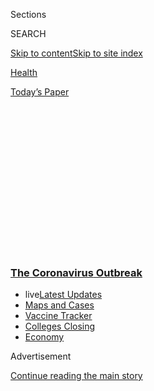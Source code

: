 <div id="app">

<div>

<div>

<div>

<div class="NYTAppHideMasthead css-1q2w90k e1suatyy0">

<div class="section css-ui9rw0 e1suatyy2">

<div class="css-eph4ug er09x8g0">

<div class="css-6n7j50">

</div>

<span class="css-1dv1kvn">Sections</span>

<div class="css-10488qs">

<span class="css-1dv1kvn">SEARCH</span>

</div>

[Skip to content](#site-content)[Skip to site
index](#site-index)

</div>

<div id="masthead-section-label" class="css-1wr3we4 eaxe0e00">

[Health](https://www.nytimes3xbfgragh.onion/section/health)

</div>

<div class="css-10698na e1huz5gh0">

</div>

</div>

<div id="masthead-bar-one" class="section hasLinks css-15hmgas e1csuq9d3">

<div class="css-uqyvli e1csuq9d0">

</div>

<div class="css-1uqjmks e1csuq9d1">

</div>

<div class="css-9e9ivx">

[](https://myaccount.nytimes3xbfgragh.onion/auth/login?response_type=cookie&client_id=vi)

</div>

<div class="css-1bvtpon e1csuq9d2">

[Today’s
Paper](https://www.nytimes3xbfgragh.onion/section/todayspaper)

</div>

</div>

</div>

</div>

<div data-aria-hidden="false">

<div id="site-content" data-role="main">

<div>

<div class="css-1aor85t" style="opacity:0.000000001;z-index:-1;visibility:hidden">

<div class="css-1hqnpie">

<div class="css-epjblv">

<span class="css-17xtcya">[Health](/section/health)</span><span class="css-x15j1o">|</span><span class="css-fwqvlz">After
6 Months, Important Mysteries About Coronavirus
Endure</span>

</div>

<div class="css-k008qs">

<div class="css-1iwv8en">

<span class="css-18z7m18"></span>

<div>

</div>

</div>

<span class="css-1n6z4y">https://nyti.ms/2MhiXwP</span>

<div class="css-1705lsu">

<div class="css-4xjgmj">

<div class="css-4skfbu" data-role="toolbar" data-aria-label="Social Media Share buttons, Save button, and Comments Panel with current comment count" data-testid="share-tools">

  - 
  - 
  - 
  - 
    
    <div class="css-6n7j50">
    
    </div>

  - 
  - 

</div>

</div>

</div>

</div>

</div>

</div>

<div class="css-13pd83m">

<div class="css-l9svim">

### [<span class="css-pa1jbp"><span class="css-1rxm0ex">The Coronavirus</span><span class="css-1rxm0ex"> Outbreak</span></span>](https://www.nytimes3xbfgragh.onion/news-event/coronavirus?name=styln-coronavirus-national&region=TOP_BANNER&variant=undefined&block=storyline_menu_recirc&action=click&pgtype=Article&impression_id=dfebfb20-e398-11ea-88e1-ed0daa705d1f)

  - <span class="css-ousu42"><span class="css-12clwdu">live</span>[Latest
    Updates](https://www.nytimes3xbfgragh.onion/2020/08/21/world/covid-19-coronavirus.html?name=styln-coronavirus-national&region=TOP_BANNER&variant=undefined&block=storyline_menu_recirc&action=click&pgtype=Article&impression_id=dfebfb21-e398-11ea-88e1-ed0daa705d1f)</span>
  - <span class="css-ousu42">[Maps and
    Cases](https://www.nytimes3xbfgragh.onion/interactive/2020/us/coronavirus-us-cases.html?name=styln-coronavirus-national&region=TOP_BANNER&variant=undefined&block=storyline_menu_recirc&action=click&pgtype=Article&impression_id=dfebfb22-e398-11ea-88e1-ed0daa705d1f)</span>
  - <span class="css-ousu42">[Vaccine
    Tracker](https://www.nytimes3xbfgragh.onion/interactive/2020/science/coronavirus-vaccine-tracker.html?name=styln-coronavirus-national&region=TOP_BANNER&variant=undefined&block=storyline_menu_recirc&action=click&pgtype=Article&impression_id=dfec2230-e398-11ea-88e1-ed0daa705d1f)</span>
  - <span class="css-ousu42">[Colleges
    Closing](https://www.nytimes3xbfgragh.onion/2020/08/19/us/colleges-closing-covid.html?name=styln-coronavirus-national&region=TOP_BANNER&variant=undefined&block=storyline_menu_recirc&action=click&pgtype=Article&impression_id=dfec2231-e398-11ea-88e1-ed0daa705d1f)</span>
  - <span class="css-ousu42">[Economy](https://www.nytimes3xbfgragh.onion/live/2020/08/20/business/stock-market-today-coronavirus?name=styln-coronavirus-national&region=TOP_BANNER&variant=undefined&block=storyline_menu_recirc&action=click&pgtype=Article&impression_id=dfec2232-e398-11ea-88e1-ed0daa705d1f)</span>

</div>

</div>

<div id="top-wrapper" class="css-1sy8kpn">

<div id="top-slug" class="css-l9onyx">

Advertisement

</div>

[Continue reading the main
story](#after-top)

<div class="ad top-wrapper" style="text-align:center;height:100%;display:block;min-height:250px">

<div id="top" class="place-ad" data-position="top" data-size-key="top">

</div>

</div>

<div id="after-top">

</div>

</div>

<div>

<div id="sponsor-wrapper" class="css-1hyfx7x">

<div id="sponsor-slug" class="css-19vbshk">

Supported by

</div>

[Continue reading the main
story](#after-sponsor)

<div id="sponsor" class="ad sponsor-wrapper" style="text-align:center;height:100%;display:block">

</div>

<div id="after-sponsor">

</div>

</div>

<div class="css-186x18t">

</div>

<div class="css-1vkm6nb ehdk2mb0">

# After 6 Months, Important Mysteries About Coronavirus Endure

</div>

Times journalists summarize some of the most critical things that
scientists and public health officials have yet to understand.

![<span class="css-16f3y1r e13ogyst0">Jens Mortensen for The New York
Times</span><span class="css-cch8ym"><span class="css-1dv1kvn">Credit</span></span>](https://static01.graylady3jvrrxbe.onion/images/2020/06/02/science/02SCI-CV-DONTKNOW-promo/02SCI-CV-DONTKNOW-promo-threeByTwoMediumAt2X.jpg)

<div class="css-18e8msd">

<div class="css-vp77d3 epjyd6m0">

<div class="css-1baulvz">

By <span class="css-1baulvz last-byline" itemprop="name">The New York
Times</span>

</div>

</div>

  - 
    
    <div class="css-ld3wwf e16638kd2">
    
    June 1,
    2020
    
    </div>

  - 
    
    <div class="css-4xjgmj">
    
    <div class="css-d8bdto" data-role="toolbar" data-aria-label="Social Media Share buttons, Save button, and Comments Panel with current comment count" data-testid="share-tools">
    
      - 
      - 
      - 
      - 
        
        <div class="css-6n7j50">
        
        </div>
    
      - 
      - 
    
    </div>
    
    </div>

</div>

<div class="css-mdjrty">

[Leer en
español](https://www.nytimes3xbfgragh.onion/es/2020/06/03/espanol/misterios-coronavirus.html "Read in Spanish")

</div>

</div>

<div class="section meteredContent css-1r7ky0e" name="articleBody" itemprop="articleBody">

<div class="css-1fanzo5 StoryBodyCompanionColumn">

<div class="css-53u6y8">

*\[*[*Follow our live coronavirus pandemic
updates*](https://www.nytimes3xbfgragh.onion/2020/06/02/world/live-coronavirus.html)*.\]*

In the time since the world’s scientists and public health officials
first became widely aware of the new coronavirus in January, they’ve had
[six months to learn about
it](https://www.nytimes3xbfgragh.onion/2020/06/02/health/coronavirus-profile-covid.html).

They’ve reached [many conclusions about the virus and the illness it
causes](https://www.nytimes3xbfgragh.onion/article/coronavirus-facts-history.html),
from the importance of wearing masks to contain it, to the unusual range
of symptoms it provokes.

But there are major gaps in scientific knowledge about the virus. In the
half year that journalists of the health and science desk of The Times
have been reporting on Sars-CoV-2, we have identified some of the
enduring uncertainties. How scientists resolve some of these mysteries
will shape our future with the
[coronavirus](https://www.nytimes3xbfgragh.onion/2020/06/11/health/coronavirus-lung-transplant.html).

</div>

</div>

<div class="css-19qgada">

### Here are some of the things we don't know yet:

  - [How many people have been infected.](#link-3972962)
  - [The amount of virus it takes to make you sick.](#link-187ea3c)
  - [Why some people get so much sicker than others.](#link-6983205a)
  - [The role of children in spreading the virus.](#link-7d05573)
  - [When or where the new coronavirus started
    spreading.](#link-1d483e4d)
  - [How long you’ll be immune after infection.](#link-605f4b38)

</div>

<div>

</div>

<div class="css-1fanzo5 StoryBodyCompanionColumn">

<div class="css-53u6y8">

## How many people have been infected.

<div class="css-1wlr991">

<div class="css-18e8msd">

<div class="css-2ja7y1 epjyd6m0">

<div class="css-1baulvz">

By <span class="css-1baulvz last-byline" itemprop="name">Donald G.
McNeil
Jr.</span>

</div>

</div>

</div>

</div>

</div>

</div>

<div class="css-79elbk" data-testid="photoviewer-wrapper">

<div class="css-z3e15g" data-testid="photoviewer-wrapper-hidden">

</div>

<div class="css-1a48zt4 ehw59r15" data-testid="photoviewer-children">

![<span class="css-cnj6d5 e1z0qqy90" itemprop="copyrightHolder"><span class="css-1ly73wi e1tej78p0">Credit...</span><span>Jens
Mortensen for The New York
Times</span></span>](https://static01.graylady3jvrrxbe.onion/images/2020/06/02/science/02SCI-CV-DONTKNOW2/merlin_172974849_28df5417-973e-4a11-8777-84f24fb2d1d3-articleLarge.jpg?quality=75&auto=webp&disable=upscale)

</div>

</div>

<div class="css-1fanzo5 StoryBodyCompanionColumn">

<div class="css-53u6y8">

One of the epidemic’s great unknowns is how many Americans have been
infected so far.

Only [about 1.9 million
Americans](https://www.cdc.gov/coronavirus/2019-ncov/cases-updates/testing-in-us.html)
had tested positive as of May 28, according to the Centers for Disease
Control and Prevention — or perhaps only [about 1.7
million](https://coronavirus.jhu.edu/map.html) according to the Johns
Hopkins Center for Health Security, which produces a frequently cited
map of world cases.

Statisticians believe the actual number of cases is higher, but it is
not clear by how much.

They have more confidence in the accuracy of data produced by[states
that do the most
testing](https://www.worldometers.info/coronavirus/country/us/). On that
score, New York is a leader; it has tested about 9.6 percent of its
population, which is almost double the national average. (Rhode Island
tested 13 percent of its people, beating New York, but its population is
small.)

New York has also done tens of thousands of antibody tests for
surveillance purposes. On May 22, [Gov. Andrew Cuomo
announced](https://www.governor.ny.gov/news/amid-ongoing-covid-19-pandemic-governor-cuomo-announces-results-states-antibody-testing-survey)
that, according to these tests, about a fifth of all New York City
residents have had the virus, as had about 27 percent of thousands of
black and Hispanic New Yorkers who were tested at their local churches.

</div>

</div>

<div class="css-1fanzo5 StoryBodyCompanionColumn">

<div class="css-53u6y8">

If that same pattern were assumed to hold in other hard-hit big cities
like Chicago, New Orleans, Detroit and Miami, it is likely that
somewhere between 3 and 4 million urban Americans were infected.

Even if that figure was doubled or tripled — which is probably generous
— to account for Americans infected all around the country before the
lockdowns, that would still be only 9 to 12 million people.

That is in line with the low end of estimates made in mid-April, before
antibody testing began;[different modelers predicted then that between 3
and 10
percent](https://www.nytimes3xbfgragh.onion/2020/04/18/health/coronavirus-america-future.html)
of the country was infected.

In any case, since this is a country of 330 million, a mere 10 million
or even 20 million infected would be a drop in the bucket. As the
country comes out of lockdown, the vast majority of Americans remain
vulnerable to the
virus.

<div id="NYT_MAIN_CONTENT_1_REGION" class="css-9tf9ac">

<div>

<div id="styln-covid-updates-world" class="section interactive-content interactive-size-medium css-1ftcdic">

<div class="css-17ih8de interactive-body">

<div id="styln-briefing-block" data-asset-id="QXJ0aWNsZTpueXQ6Ly9hcnRpY2xlLzVlZmEyNmIwLWIwYjYtNTdiMC05OWRjLWUwZWIwZmI0NGJlZg==">

<div class="briefing-block-header-section">

# [Latest Updates: The Coronavirus Outbreak](https://www.nytimes3xbfgragh.onion/2020/08/21/world/covid-19-coronavirus.html?action=click&pgtype=Article&state=default&region=MAIN_CONTENT_1&context=storylines_live_updates)

<div class="briefing-block-ts">

Updated 2020-08-21T10:13:38.790Z

</div>

</div>

  - [Shutdowns, warnings and scoldings follow gatherings on college
    campuses.](https://www.nytimes3xbfgragh.onion/2020/08/21/world/covid-19-coronavirus.html?action=click&pgtype=Article&state=default&region=MAIN_CONTENT_1&context=storylines_live_updates#link-4690b6aa)
  - [As he accepts the Democratic nomination, Biden knocks Trump’s
    pandemic
    response.](https://www.nytimes3xbfgragh.onion/2020/08/21/world/covid-19-coronavirus.html?action=click&pgtype=Article&state=default&region=MAIN_CONTENT_1&context=storylines_live_updates#link-324af071)
  - [Hundreds of doctors in Kenya go on strike over their pay and
    protective
    gear.](https://www.nytimes3xbfgragh.onion/2020/08/21/world/covid-19-coronavirus.html?action=click&pgtype=Article&state=default&region=MAIN_CONTENT_1&context=storylines_live_updates#link-35890b73)

<div class="briefing-block-footer">

<div class="briefing-block-footer-meta">

[See more
updates](https://www.nytimes3xbfgragh.onion/2020/08/21/world/covid-19-coronavirus.html?action=click&pgtype=Article&state=default&region=MAIN_CONTENT_1&context=storylines_live_updates)

</div>

<div class="briefing-block-briefinglinks">

<span>More live coverage:</span>
[Markets](https://www.nytimes3xbfgragh.onion/live/2020/08/20/business/stock-market-today-coronavirus?action=click&pgtype=Article&state=default&region=MAIN_CONTENT_1&context=storylines_live_updates)

</div>

</div>

</div>

</div>

</div>

</div>

</div>

Nor will the country be able to spot all of those who get it. The
C.D.C.’s “best estimate,”[according to the pandemic
scenarios](https://www.cdc.gov/coronavirus/2019-ncov/hcp/planning-scenarios.html)
it issued May 22, is that about 35 percent of those infected have no
symptoms.

Currently, about 21,000 Americans are getting infected each day. If a
third of them show no symptoms, almost 210,000 “silent spreaders” are
created each month.

It seems impossible to imagine that any contact-tracing program, no
matter how large, will be able to keep up with that.

</div>

</div>

<div class="css-1fanzo5 StoryBodyCompanionColumn">

<div class="css-53u6y8">

***\[*[*Like the Science Times page on
Facebook.*](http://on.fb.me/1paTQ1h)** ****** *| Sign up for the*
**[*Science Times newsletter.*](http://nyti.ms/1MbHaRU)*\]***

</div>

</div>

<div>

</div>

<div class="css-1fanzo5 StoryBodyCompanionColumn">

<div class="css-53u6y8">

## The amount of virus it takes to make you sick.

<div class="css-1wlr991">

<div class="css-18e8msd">

<div class="css-2ja7y1 epjyd6m0">

<div class="css-1baulvz">

By <span class="css-1baulvz last-byline" itemprop="name">Apoorva
Mandavilli</span>

</div>

</div>

</div>

</div>

Here’s what we can say for sure about the minimum number of viral
particles it takes to seed a coronavirus infection: The number is
somewhere between one and one million.

If you push scientists harder, they might offer a slightly smaller range
of a few hundred to a few thousand — and some might even bravely throw
out an estimate in the high hundreds, based on what they have learned
about the behavior of the coronavirus that caused the 2002-03 SARS
epidemic.

But the bottom line is that no one will know for sure until more
research is completed.

“It’s very unsatisfying to tell people, ‘Oh we don’t know,’” said Angela
Rasmussen, a virologist at Columbia University in New York. “People do
have a lot of questions about this.”

It’s difficult to say anything definitive about the coronavirus because
it behaves like an influenza virus in how easily it is transmitted, and
in that people can pass it on even when they don’t seem sick. But its
structure, origin in bats and overall symptoms are similar to those of
its cousin coronaviruses.

So scientists cannot say whether touching a surface with a smidgen of
virus or breathing air with a few droplets exhaled by a sick person will
make you ill. But it is safe to say exposure to more of the coronavirus
is more likely to cause infection, and also to lead to more severe
symptoms. That’s why it’s important to avoid crowded indoor spaces, wear
masks and wash your hands. Each of those steps can decrease your chances
of being exposed to large amounts of virus.

<div id="NYT_MAIN_CONTENT_2_REGION" class="css-9tf9ac">

<div>

</div>

</div>

## Why some people get so much sicker than others.

<div class="css-1wlr991">

<div class="css-18e8msd">

<div class="css-2ja7y1 epjyd6m0">

<div class="css-1baulvz">

By <span class="css-1baulvz last-byline" itemprop="name">Roni Caryn
Rabin</span>

</div>

</div>

</div>

</div>

Covid-19 is a mercurial disease. While some people experience only mild,
fleeting symptoms, others are knocked over with a severe flulike illness
that can last several weeks. A minority of patients develop
life-threatening complications. Death can ensue.

</div>

</div>

<div class="css-1fanzo5 StoryBodyCompanionColumn">

<div class="css-53u6y8">

Why do some people sail through the illness, and others develop the
severe inflammation and lung damage that are hallmarks of the disease?
It is one of the great mysteries of Covid-19.

Experts say the patient’s immune response to the viral infection
determines the severity of the illness. [If the immune system goes into
overdrive](https://www.nytimes3xbfgragh.onion/2020/04/01/health/coronavirus-cytokine-storm-immune-system.html),
it can trigger a cascade of harmful effects, injuring the lungs and
other organs.

Immune function declines with age, and [elderly people with Covid-19 are
among the most vulnerable to poor
outcomes](https://www.nytimes3xbfgragh.onion/2020/03/14/health/coronavirus-elderly-protection.html),
as are those with chronic health conditions like high blood pressure,
diabetes and cardiovascular disease. [Obesity, which affects 4 in 10
American
adults](https://www.nytimes3xbfgragh.onion/2020/04/16/health/coronavirus-obesity-higher-risk.html),
also appears to exacerbate the illness.

[Men are at greater risk for critical illness and
death](https://www.nytimes3xbfgragh.onion/2020/04/07/health/coronavirus-new-york-men.html),
a sex disparity that may be explained by women’s more robust immune
systems, scientists say.

Generally speaking, patients get sicker faster if they are exposed to a
large dose of the virus when they are first infected, said Dr. William
Schaffner, an infectious disease specialist at Vanderbilt University.

Much scientific inquiry has focused on the role of a receptor called
angiotensin-converting enzyme 2, or ACE2, which is the entry way for
coronaviruses into the cells. The receptor is found on the outer
surfaces of cells in the lungs, blood vessels, intestines and other
organs, as well as in the back of the throat and high up in the nasal
passage.

When the pandemic started, there was concern that people taking blood
pressure medications like ACE inhibitors could be at greater risk from
the coronavirus, but so far studies have not found that to be the case,
and doctors are urging patients to continue their medications.

</div>

</div>

<div class="css-1fanzo5 StoryBodyCompanionColumn">

<div class="css-53u6y8">

Though the SARS-CoV-2 virus attaches to the receptor in order to
penetrate cells, ACE2 also helps regulate blood pressure and
inflammation. Some scientists have suggested that children may be less
susceptible to infection with Covid-19 because they have fewer of these
receptors. ACE2 is also regulated differently in men and women,
according to scientists who study sex differences in medicine, and men
tend to develop hypertension, or high blood pressure, at younger ages
than women. But much is still unknown.

“ACE2 can play two very critical roles, getting the virus into the cell,
but also modulating some of the damage that takes place in the blood
vessels and the lungs,” said Dr. Ankit B. Patel, a nephrologist at
Brigham and Women’s Hospital in Boston. “So it’s a double-edged sword in
a sense, and that’s made the whole story all the more complicated.”

</div>

</div>

<div>

</div>

<div class="css-1fanzo5 StoryBodyCompanionColumn">

<div class="css-53u6y8">

## The role of children in spreading the virus.

<div class="css-1wlr991">

<div class="css-18e8msd">

<div class="css-2ja7y1 epjyd6m0">

<div class="css-1baulvz">

By <span class="css-1baulvz last-byline" itemprop="name">Pam
Belluck</span>

</div>

</div>

</div>

</div>

</div>

</div>

<div class="css-79elbk" data-testid="photoviewer-wrapper">

<div class="css-z3e15g" data-testid="photoviewer-wrapper-hidden">

</div>

<div class="css-1a48zt4 ehw59r15" data-testid="photoviewer-children">

<div class="css-1xdhyk6 erfvjey0">

<span class="css-1ly73wi e1tej78p0">Image</span>

<div class="css-zjzyr8">

<div data-testid="lazyimage-container" style="height:309.3333333333333px">

</div>

</div>

</div>

<span class="css-cnj6d5 e1z0qqy90" itemprop="copyrightHolder"><span class="css-1ly73wi e1tej78p0">Credit...</span><span>Jens
Mortensen for The New York Times</span></span>

</div>

</div>

<div class="css-1fanzo5 StoryBodyCompanionColumn">

<div class="css-53u6y8">

There are many crucial unresolved questions about children and Covid-19.
Finding the answers is not only important for them and their families,
but for society at large, as communities plan to reopen schools, day
care centers, playgrounds and other places children
frequent.

<div id="NYT_MAIN_CONTENT_3_REGION" class="css-9tf9ac">

<div>

<div id="styln-prism-freeform-1594220623585" class="section interactive-content interactive-size-medium css-1ftcdic">

<div class="css-17ih8de interactive-body">

<div id="prism-freeform-block-18477" class="css-19mumt8" data-role="complementary" data-storyline="The Coronavirus Outbreak" data-truncated="true" tabindex="0">

<div class="css-a8d9oz">

<div class="css-eb027h">

[](https://www.nytimes3xbfgragh.onion/news-event/coronavirus?action=click&pgtype=Article&state=default&region=MAIN_CONTENT_3&context=storylines_faq)

### The Coronavirus Outbreak ›

#### Frequently Asked Questions

Updated August 17, 2020

  - #### Why does standing six feet away from others help?
    
      - The coronavirus spreads primarily through droplets from your
        mouth and nose, especially when you cough or sneeze. The C.D.C.,
        one of the organizations using that measure, [bases its
        recommendation of six
        feet](https://www.nytimes3xbfgragh.onion/2020/04/14/health/coronavirus-six-feet.html?action=click&pgtype=Article&state=default&region=MAIN_CONTENT_3&context=storylines_faq)
        on the idea that most large droplets that people expel when they
        cough or sneeze will fall to the ground within six feet. But six
        feet has never been a magic number that guarantees complete
        protection. Sneezes, for instance, can launch droplets a lot
        farther than six feet, [according to a recent
        study](https://jamanetwork.com/journals/jama/fullarticle/2763852).
        It's a rule of thumb: You should be safest standing six feet
        apart outside, especially when it's windy. But keep a mask on at
        all times, even when you think you’re far enough apart.

  - #### I have antibodies. Am I now immune?
    
      - As of right now,[that seems likely, for at least several
        months.](https://www.nytimes3xbfgragh.onion/2020/07/22/health/covid-antibodies-herd-immunity.html?action=click&pgtype=Article&state=default&region=MAIN_CONTENT_3&context=storylines_faq)
        There have been frightening accounts of people suffering what
        seems to be a second bout of Covid-19. But experts say these
        patients may have a drawn-out course of infection, with the
        virus taking a slow toll weeks to months after initial exposure.
        People infected with the coronavirus typically
        [produce](https://www.nature.com/articles/s41586-020-2456-9)
        immune molecules called antibodies, which are [protective
        proteins made in response to an
        infection](https://www.nytimes3xbfgragh.onion/2020/05/07/health/coronavirus-antibody-prevalence.html?action=click&pgtype=Article&state=default&region=MAIN_CONTENT_3&context=storylines_faq)[.
        These antibodies
        may](https://www.nytimes3xbfgragh.onion/2020/05/07/health/coronavirus-antibody-prevalence.html?action=click&pgtype=Article&state=default&region=MAIN_CONTENT_3&context=storylines_faq)
        last in the body [only two to three
        months](https://www.nature.com/articles/s41591-020-0965-6),
        which may seem worrisome, but that’s perfectly normal after an
        acute infection subsides, said Dr. Michael Mina, an immunologist
        at Harvard University. It may be possible to get the coronavirus
        again, but it’s highly unlikely that it would be possible in a
        short window of time from initial infection or make people
        sicker the second time.

  - #### I’m a small-business owner. Can I get relief?
    
      - The [stimulus bills enacted in
        March](https://www.nytimes3xbfgragh.onion/article/small-business-loans-stimulus-grants-freelancers-coronavirus.html?action=click&pgtype=Article&state=default&region=MAIN_CONTENT_3&context=storylines_faq)
        offer help for the millions of American small businesses. Those
        eligible for aid are businesses and nonprofit organizations with
        fewer than 500 workers, including sole proprietorships,
        independent contractors and freelancers. Some larger companies
        in some industries are also eligible. The help being offered,
        which is being managed by the Small Business Administration,
        includes the Paycheck Protection Program and the Economic Injury
        Disaster Loan program. But lots of folks have [not yet seen
        payouts.](https://www.nytimes3xbfgragh.onion/interactive/2020/05/07/business/small-business-loans-coronavirus.html?action=click&pgtype=Article&state=default&region=MAIN_CONTENT_3&context=storylines_faq)
        Even those who have received help are confused: The rules are
        draconian, and some are stuck sitting on [money they don’t know
        how to
        use.](https://www.nytimes3xbfgragh.onion/2020/05/02/business/economy/loans-coronavirus-small-business.html?action=click&pgtype=Article&state=default&region=MAIN_CONTENT_3&context=storylines_faq)
        Many small-business owners are getting less than they expected
        or [not hearing anything at
        all.](https://www.nytimes3xbfgragh.onion/2020/06/10/business/Small-business-loans-ppp.html?action=click&pgtype=Article&state=default&region=MAIN_CONTENT_3&context=storylines_faq)

  - #### What are my rights if I am worried about going back to work?
    
      - Employers have to provide [a safe
        workplace](https://www.osha.gov/SLTC/covid-19/standards.html)
        with policies that protect everyone equally. [And if one of your
        co-workers tests positive for the coronavirus, the
        C.D.C.](https://www.nytimes3xbfgragh.onion/article/coronavirus-money-unemployment.html?action=click&pgtype=Article&state=default&region=MAIN_CONTENT_3&context=storylines_faq)
        has said that [employers should tell their
        employees](https://www.cdc.gov/coronavirus/2019-ncov/community/guidance-business-response.html)
        -- without giving you the sick employee’s name -- that they may
        have been exposed to the virus.

  - #### What is school going to look like in September?
    
      - It is unlikely that many schools will return to a normal
        schedule this fall, requiring the grind of [online
        learning](https://www.nytimes3xbfgragh.onion/2020/06/05/us/coronavirus-education-lost-learning.html?action=click&pgtype=Article&state=default&region=MAIN_CONTENT_3&context=storylines_faq),
        [makeshift child
        care](https://www.nytimes3xbfgragh.onion/2020/05/29/us/coronavirus-child-care-centers.html?action=click&pgtype=Article&state=default&region=MAIN_CONTENT_3&context=storylines_faq)
        and [stunted
        workdays](https://www.nytimes3xbfgragh.onion/2020/06/03/business/economy/coronavirus-working-women.html?action=click&pgtype=Article&state=default&region=MAIN_CONTENT_3&context=storylines_faq)
        to continue. California’s two largest public school districts —
        Los Angeles and San Diego — said on July 13, that [instruction
        will be remote-only in the
        fall](https://www.nytimes3xbfgragh.onion/2020/07/13/us/lausd-san-diego-school-reopening.html?action=click&pgtype=Article&state=default&region=MAIN_CONTENT_3&context=storylines_faq),
        citing concerns that surging coronavirus infections in their
        areas pose too dire a risk for students and teachers. Together,
        the two districts enroll some 825,000 students. They are the
        largest in the country so far to abandon plans for even a
        partial physical return to classrooms when they reopen in
        August. For other districts, the solution won’t be an
        all-or-nothing approach. [Many
        systems](https://bioethics.jhu.edu/research-and-outreach/projects/eschool-initiative/school-policy-tracker/),
        including the nation’s largest, New York City, are devising
        [hybrid
        plans](https://www.nytimes3xbfgragh.onion/2020/06/26/us/coronavirus-schools-reopen-fall.html?action=click&pgtype=Article&state=default&region=MAIN_CONTENT_3&context=storylines_faq)
        that involve spending some days in classrooms and other days
        online. There’s no national policy on this yet, so check with
        your municipal school system regularly to see what is happening
        in your
community.

<div id="styln-survey-component-18477" class="styln-survey-component" data-surveyname="faq" data-surveystoryline="coronavirus">

</div>

</div>

<div class="css-6mllg9">

</div>

<div class="css-pmm6ed">

<span class="css-5gimkt"></span>

</div>

</div>

</div>

</div>

</div>

</div>

</div>

One puzzle is what role children play in spreading the virus. They seem
[less likely to become seriously ill than
adults](https://www.nytimes3xbfgragh.onion/2020/04/06/health/coronavirus-children-us.html),
making up about [2 percent of confirmed American coronavirus
cases](https://www.cdc.gov/coronavirus/2019-ncov/hcp/pediatric-hcp.html).
There are [different
theories](https://www.nature.com/articles/d41586-020-01354-0) about
whether that is because children are less likely to become infected to
begin with, or whether the virus infects them just as easily but mostly
causes few or no symptoms.

Either way, a growing body of evidence suggests that infected [children
can transmit the
virus](https://www.nytimes3xbfgragh.onion/2020/05/05/health/coronavirus-children-transmission-school.html),
possibly as easily as adults. And [one recent
study](https://science.sciencemag.org/content/early/2020/05/04/science.abb8001.full)
suggests that when children attend school, they come in contact with
three times as many people as average adults do, providing more
opportunities for children to become infected and infect others.

</div>

</div>

<div class="css-1fanzo5 StoryBodyCompanionColumn">

<div class="css-53u6y8">

Although far fewer children than adults have experienced severe
symptoms, [some children have become devastatingly
ill](https://www.nytimes3xbfgragh.onion/2020/05/11/health/coronavirus-children-icu.html)
and there have been at least 20 [deaths of children from Covid-19 in the
United
States](https://data.cdc.gov/NCHS/Provisional-COVID-19-Death-Counts-by-Sex-Age-and-S/9bhg-hcku)
and elsewhere. Reports from hospitals suggest that the children most
vulnerable to the respiratory failure adults develop are those who
already have a serious medical condition. Some studies also suggest that
[infants](https://www.nytimes3xbfgragh.onion/2020/04/06/health/coronavirus-children-us.html)
and
[preschoolers](https://www.nytimes3xbfgragh.onion/2020/03/17/health/coronavirus-childen.html)
may be more vulnerable than older children.

But a small number of other children, including teenagers, who did not
have any symptoms when they were first infected, have developed [a
newly-identified inflammatory syndrome that can cause serious heart
problems](https://www.nytimes3xbfgragh.onion/2020/05/17/health/coronavirus-multisystem-fnflammatory-syndrome-children-teenagers.html#commentsContainer).
The syndrome, which seems to occur weeks after infection and to result
from a revved-up immune response to the virus, has been reported in
Europe and throughout the United States and has caused several deaths.
Doctors are urgently trying to understand what causes the syndrome, why
it afflicts some children and not others, and how to best treat or
prevent it.

## When or where the new coronavirus started spreading.

<div class="css-1wlr991">

<div class="css-18e8msd">

<div class="css-2ja7y1 epjyd6m0">

<div class="css-1baulvz">

By <span class="css-1baulvz last-byline" itemprop="name">Benedict
Carey</span>

</div>

</div>

</div>

</div>

</div>

</div>

<div class="css-79elbk" data-testid="photoviewer-wrapper">

<div class="css-z3e15g" data-testid="photoviewer-wrapper-hidden">

</div>

<div class="css-1a48zt4 ehw59r15" data-testid="photoviewer-children">

<div class="css-1xdhyk6 erfvjey0">

<span class="css-1ly73wi e1tej78p0">Image</span>

<div class="css-zjzyr8">

<div data-testid="lazyimage-container" style="height:309.3333333333333px">

</div>

</div>

</div>

<span class="css-cnj6d5 e1z0qqy90" itemprop="copyrightHolder"><span class="css-1ly73wi e1tej78p0">Credit...</span><span>Jens
Mortensen for The New York Times</span></span>

</div>

</div>

<div class="css-1fanzo5 StoryBodyCompanionColumn">

<div class="css-53u6y8">

The notion of [a single patient
zero](https://www.nytimes3xbfgragh.onion/2016/10/27/health/hiv-patient-zero-genetic-analysis.html)
is both theatrical and real: In any new epidemic, some unlucky soul
seeds the first infection, several links of which are fated to seed
chains of their own and spark a viral Big Bang.

By analyzing the genetic material of people who test positive,
scientists can trace the lineage of each virus back to a common
ancestor, and often to an individual carrier. The first confirmed
coronavirus case in the United States was a man who landed at
Seattle-Tacoma Airport on Jan. 15, from China. Other introductions came
in February, and scientists are now closing in on who, exactly, sparked
the outbreak in Washington State.

New York confirmed its first case on March 1, and by that time there
were already thousands of infected people walking around, for a week or
more. Scientists have found genetic signatures on the viruses studied so
far that link them to Europe, likely brought in by some of the millions
of people arriving in New York in February, and it is likely that there
were multiple introductions that spread widely: patients zero, plural.

The first infected arrivals in a community are not necessarily the ones
who light the fuse. [In a report published last
week](https://www.biorxiv.org/content/10.1101/2020.05.21.109322v1.full.pdf),
genetic scientists argued that infected people were among both Americans
and Europeans in January, but that most of those viruses fizzled out.
And French doctors [recently reported that a respiratory
sample](https://www.sciencedirect.com/science/article/pii/S0924857920301643)
from a man hospitalized near Paris, in late December, tested positive.
That virus, too, likely died out. France’s outbreak did not start until
many weeks later.

</div>

</div>

<div class="css-1fanzo5 StoryBodyCompanionColumn">

<div class="css-53u6y8">

The world’s patient zero, in China, began infecting others in the late
fall of last year, the evidence thus far suggests. [An analysis of the
first 41 confirmed
cases,](https://www.thelancet.com/journals/lancet/article/PIIS0140-6736\(20\)30183-5/fulltext?fbclid=IwAR18JG3cpHvWPVa9ZOZ9ZZnUS1hVjQJ0A2KcTcRAp0z9I12TbIv8rUC4sv0)
all in people who had visited the same seafood market in Wuhan,
indicates that the first hospital admission was on Dec. 16, 2019. The
patient first noticed symptoms on Dec. 1, so the infection dates back
earlier. Several scientists have estimated that the first outbreak began
in late or mid-November, and [have inferred a probable common viral
ancestor](http://virological.org/t/phylodynamic-analysis-176-genomes-6-mar-2020/356),
though additional virus samples could change the picture.

The level of detective work required to find the actual patient zero
might be steeper than it appears. [At least one genetic
scientist](https://news.tulane.edu/pr/study-coronavirus-pandemic-sparked-nature-not-bioengineering)
has argued that the virus could have first infected humans — likely from
a pangolin — well before last fall, in a form that did not cause
sickness. It then evolved its pathogenic features over time, while
circulating. If that’s the case, the question “Who came first?” may go
without a conclusive answer for some time, perhaps for good.

## How long you’ll be immune after infection.

<div class="css-1wlr991">

<div class="css-18e8msd">

<div class="css-2ja7y1 epjyd6m0">

<div class="css-1baulvz">

By <span class="css-1baulvz last-byline" itemprop="name">Apoorva
Mandavilli</span>

</div>

</div>

</div>

</div>

Are people infected with the coronavirus protected from further
infection? And, if yes, for how long?

The answers to these questions have broad implications for reopening the
economy and allowing the public to live with less fear of infection in
the short term — and for the effectiveness of vaccines in the long term.

Scientists have made steady, if incremental, progress in getting to the
answers. When the body encounters any virus, it typically makes
antibodies, some of which are powerful enough to neutralize the pathogen
and prevent reinfection. It also produces large numbers of immune cells
that can kill the virus.

Most tests that look for antibodies to the coronavirus [have been
flawed](https://www.nytimes3xbfgragh.onion/2020/04/24/health/coronavirus-antibody-tests.html).
But at least one team with a reliable test reported that most people,
including those who were only mildly ill, [make powerful
antibodies](https://www.nytimes3xbfgragh.onion/2020/05/07/health/coronavirus-antibody-prevalence.html).
Data on immune cells has been slower to emerge, but a few studies
suggest a robust response from immune cells as well.

What remains unknown is how long this immunity will last. There have
been some reports of reinfection, but scientists have said that they are
a result either of faulty testing, or of viral remnants that circulate
long after the active infection has ended.

</div>

</div>

<div class="css-1fanzo5 StoryBodyCompanionColumn">

<div class="css-53u6y8">

They are hopeful that based on other coronaviruses that cause the common
cold, SARS or MERS, immunity to the new coronavirus might last at least
a year, but it remains a mystery for now.

</div>

</div>

<div>

</div>

</div>

<div>

</div>

<div>

</div>

<div>

</div>

<div>

<div id="bottom-wrapper" class="css-1ede5it">

<div id="bottom-slug" class="css-l9onyx">

Advertisement

</div>

[Continue reading the main
story](#after-bottom)

<div id="bottom" class="ad bottom-wrapper" style="text-align:center;height:100%;display:block;min-height:90px">

</div>

<div id="after-bottom">

</div>

</div>

</div>

</div>

</div>

## Site Index

<div>

</div>

## Site Information Navigation

  - [© <span>2020</span> <span>The New York Times
    Company</span>](https://help.nytimes3xbfgragh.onion/hc/en-us/articles/115014792127-Copyright-notice)

<!-- end list -->

  - [NYTCo](https://www.nytco.com/)
  - [Contact
    Us](https://help.nytimes3xbfgragh.onion/hc/en-us/articles/115015385887-Contact-Us)
  - [Work with us](https://www.nytco.com/careers/)
  - [Advertise](https://nytmediakit.com/)
  - [T Brand Studio](http://www.tbrandstudio.com/)
  - [Your Ad
    Choices](https://www.nytimes3xbfgragh.onion/privacy/cookie-policy#how-do-i-manage-trackers)
  - [Privacy](https://www.nytimes3xbfgragh.onion/privacy)
  - [Terms of
    Service](https://help.nytimes3xbfgragh.onion/hc/en-us/articles/115014893428-Terms-of-service)
  - [Terms of
    Sale](https://help.nytimes3xbfgragh.onion/hc/en-us/articles/115014893968-Terms-of-sale)
  - [Site
    Map](https://spiderbites.nytimes3xbfgragh.onion)
  - [Help](https://help.nytimes3xbfgragh.onion/hc/en-us)
  - [Subscriptions](https://www.nytimes3xbfgragh.onion/subscription?campaignId=37WXW)

</div>

</div>

</div>

</div>
